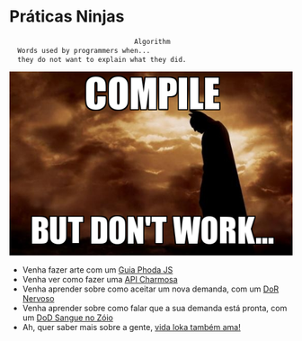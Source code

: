 # Práticas Ninjas

```
                               Algorithm
  Words used by programmers when...
  they do not want to explain what they did.
```

![API](../images/compile_dont_work.jpg)

- Venha fazer arte com um [Guia Phoda JS](JS_GUIDE.md)
- Venha ver como fazer uma [API Charmosa](API_CHARMOSA.md)
- Venha aprender sobre como aceitar um nova demanda, com um [DoR Nervoso](DoR.md)
- Venha aprender sobre como falar que a sua demanda está pronta, com um [DoD Sangue no Zóio](DoD.md)
- Ah, quer saber mais sobre a gente, [vida loka também ama!](TEAM_MANIFESTO.md)


 